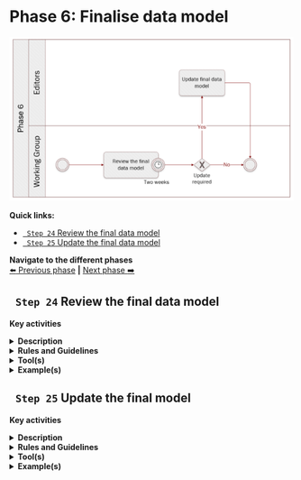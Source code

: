 # Phase 6: Finalise data model
![Process_Phase 6](img/methodology_phase6.PNG)

**Quick links:**
- [` Step 24`  Review the final data model]()
- [` Step 25`  Update the final data model]()

**Navigate to the different phases**\
[:arrow_left: Previous phase](phase5.md) **|**
[Next phase :arrow_right:](phase6.md)

## ` Step 24`  Review the final data model 

**Key activities**
> 

<details>
  <summary><b>Description</b></summary>
</details>

<details>
  <summary><b>Rules and Guidelines</b></summary>
</details>

<details>
  <summary><b>Tool(s)</b></summary>
  <i>There are no specific tools for this step.</i>
</details>

<details>
  <summary><b>Example(s)</b></summary>

```
  TBD
  ```
</details>

## ` Step 25`  Update the final model

**Key activities**
> 

<details>
  <summary><b>Description</b></summary>
</details>

<details>
  <summary><b>Rules and Guidelines</b></summary>
</details>

<details>
  <summary><b>Tool(s)</b></summary>
  <i>There are no specific tools for this step.</i>
</details>

<details>
  <summary><b>Example(s)</b></summary>

```
  TBD
  ```
</details>
